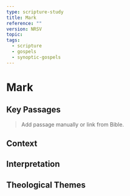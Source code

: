 ```yaml
---
type: scripture-study
title: Mark
reference: ""
version: NRSV
topic: 
tags:
  - scripture
  - gospels
  - synoptic-gospels
---
```


# Mark

## Key Passages

> Add passage manually or link from Bible.

## Context

## Interpretation

## Theological Themes
